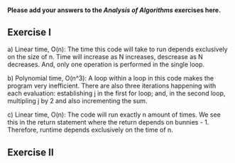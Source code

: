 #### Please add your answers to the ***Analysis of  Algorithms*** exercises here.

## Exercise I

a) Linear time, O(n): The time this code will take to run depends exclusively on the size of n. Time will increase as N increases, descrease as N decreases. And, only one operation is performed in the single loop. 


b) Polynomial time, O(n^3): A loop within a loop in this code makes the program very inefficient. There are also three iterations happening with each evaluation: establishing j in the first for loop; and, in the second loop, multipling j by 2 and also incrementing the sum. 


c) Linear time, O(n): The code will run exactly n amount of times. We see this in the return statement where the return depends on bunnies - 1. Therefore, runtime depends exclusively on the time of n. 

## Exercise II


